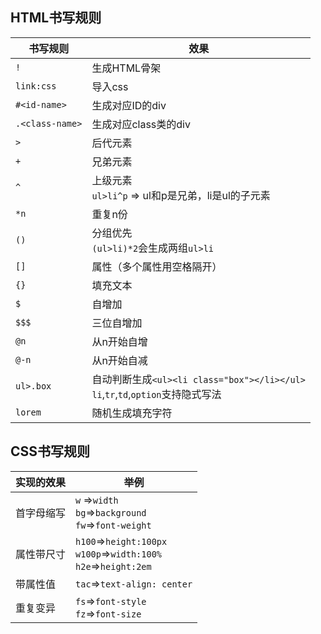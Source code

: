 ## HTML书写规则

| 书写规则        | 效果                                                                                  |
| --------------- | ------------------------------------------------------------------------------------- |
| `!`             | 生成HTML骨架                                                                          |
| `link:css`      | 导入css                                                                               |
| `#<id-name>`    | 生成对应ID的div                                                                       |
| `.<class-name>` | 生成对应class类的div                                                                  |
| `>`             | 后代元素                                                                              |
| `+`             | 兄弟元素                                                                              |
| `^`             | 上级元素<br />`ul>li^p` => ul和p是兄弟，li是ul的子元素                                |
| `*n`            | 重复n份                                                                               |
| `()`            | 分组优先<br />`(ul>li)*2`会生成两组`ul>li`                                            |
| `[]`            | 属性（多个属性用空格隔开）                                                            |
| `{}`            | 填充文本                                                                              |
| `$`             | 自增加                                                                                |
| `$$$`           | 三位自增加                                                                            |
| `@n`            | 从n开始自增                                                                           |
| `@-n`           | 从n开始自减                                                                           |
| `ul>.box`       | 自动判断生成`<ul><li class="box"></li></ul>`<br />`li`,`tr`,`td`,`option`支持隐式写法 |
| `lorem`         | 随机生成填充字符                                                                      |

## CSS书写规则

| 实现的效果 | 举例                                                                       |
| ---------- | -------------------------------------------------------------------------- |
| 首字母缩写 | `w` =>`width`<br />`bg`=>`background`<br />`fw`=>`font-weight`             |
| 属性带尺寸 | `h100`=>`height:100px`<br />`w100p`=>`width:100%`<br />`h2e`=>`height:2em` |
| 带属性值   | `tac`=>`text-align: center`                                                |
| 重复变异   | `fs`=>`font-style`<br />`fz`=>`font-size`                                  |

